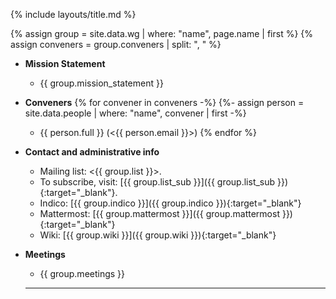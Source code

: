 {% include layouts/title.md %}

{% assign group = site.data.wg | where: "name", page.name | first %}
{% assign conveners = group.conveners  | split: ", " %}

* __Mission Statement__
    * {{ group.mission_statement }} 
* __Conveners__
    {% for convener in conveners -%}
    {%- assign person = site.data.people | where: "name", convener | first -%}
    * {{ person.full }} (<{{ person.email }}>)
    {% endfor %}

* __Contact and administrative info__
    * Mailing list: <{{ group.list }}>.
    * To subscribe, visit: [{{ group.list_sub }}]({{ group.list_sub }}){:target="_blank"}.
    * Indico: [{{ group.indico }}]({{ group.indico }}){:target="_blank"}
    * Mattermost: [{{ group.mattermost }}]({{ group.mattermost }}){:target="_blank"}
    * Wiki: [{{ group.wiki }}]({{ group.wiki }}){:target="_blank"}
* __Meetings__
    * {{ group.meetings }}
   <hr/>
